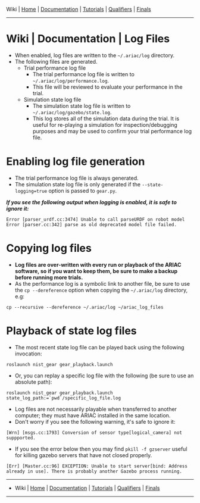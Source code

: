 Wiki | [Home](../../README.md) | [Documentation](../documentation/documentation.md) | [Tutorials](../tutorials/tutorials.md) | [Qualifiers](../qualifiers/qualifier.md) | [Finals](../finals/finals.md)

-------------------------------------------------

# Wiki | Documentation | Log Files

- When enabled, log files are written to the `~/.ariac/log` directory.
- The following files are generated.
  - Trial performance log file
    - The trial performance log file is written to `~/.ariac/log/performance.log`.
    - This file will be reviewed to evaluate your performance in the trial.
  - Simulation state log file
    - The simulation state log file is written to `~/.ariac/log/gazebo/state.log`.
    - This log stores all of the simulation data during the trial. It is useful for re-playing a simulation for inspection/debugging purposes and may be used to confirm your trial performance log file.

# Enabling log file generation

- The trial performance log file is always generated.
- The simulation state log file is only generated if the `--state-logging=true` option is passed to `gear.py`.

**_If you see the following output when logging is enabled, it is safe to ignore it:_**

```
Error [parser_urdf.cc:3474] Unable to call parseURDF on robot model
Error [parser.cc:342] parse as old deprecated model file failed.
```

# Copying log files

- **Log files are over-written with every run or playback of the ARIAC software, so if you want to keep them, be sure to make a backup before running more trials.**
- As the performance log is a symbolic link to another file, be sure to use the `cp --dereference` option when copying the `~/.ariac/log` directory, e.g:

```
cp --recursive --dereference ~/.ariac/log ~/ariac_log_files
```

# Playback of state log files

- The most recent state log file can be played back using the following invocation:


```
roslaunch nist_gear gear_playback.launch
```

- Or, you can replay a specific log file with the following (be sure to use an absolute path):

```
roslaunch nist_gear gear_playback.launch state_log_path:=`pwd`/specific_log_file.log
```

- Log files are not necessarily playable when transferred to another computer; they must have ARIAC installed in the same location.
- Don't worry if you see the following warning, it's safe to ignore it:

```
[Wrn] [msgs.cc:1793] Conversion of sensor type[logical_camera] not suppported.
```

- If you see the error below then you may find `pkill -f gzserver` useful for killing gazebo servers that have not closed properly.

```
[Err] [Master.cc:96] EXCEPTION: Unable to start server[bind: Address already in use]. There is probably another Gazebo process running.
```

-------------------------------------------------
- Wiki | [Home](../../README.md) | [Documentation](../documentation/documentation.md) | [Tutorials](../tutorials/tutorials.md) | [Qualifiers](../qualifiers/qualifier.md) | [Finals](../finals/finals.md)

-------------------------------------------------
